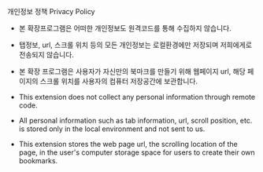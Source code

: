 개인정보 정책 Privacy Policy

- 본 확장프로그램은 어떠한 개인정보도 원격코드를 통해 수집하지 않습니다.
- 탭정보, url, 스크롤 위치 등의 모든 개인정보는 로컬환경에만 저장되며 저희에게로 전송되지 않습니다.
- 본 확장 프로그램은 사용자가 자신만의 북마크를 만들기 위해 웹페이지 url, 해당 페이지의 스크롤 위치를 사용자의 컴퓨터 저장공간에 보관합니다.

- This extension does not collect any personal information through remote code.
- All personal information such as tab information, url, scroll position, etc. is stored only in the local environment and not sent to us.
- This extension stores the web page url, the scrolling location of the page, in the user's computer storage space for users to create their own bookmarks.